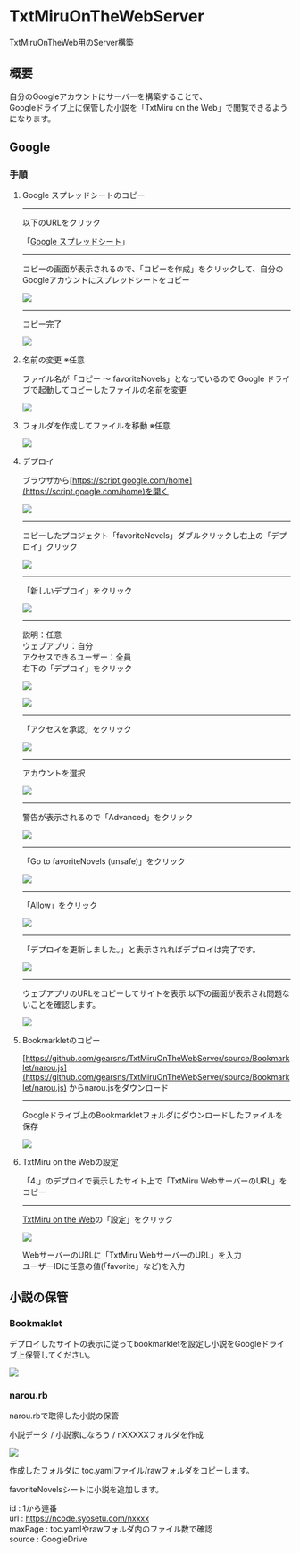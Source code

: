 # TxtMiruOnTheWebServer
TxtMiruOnTheWeb用のServer構築

## 概要

自分のGoogleアカウントにサーバーを構築することで、  
Googleドライブ上に保管した小説を「TxtMiru on the Web」で閲覧できるようになります。

## Google

### 手順

1. Google スプレッドシートのコピー

	----
	以下のURLをクリック

	「[Google スプレッドシート](https://docs.google.com/spreadsheets/d/14WIjXgO9YQFTg_vwEumPLNJCrMp90IPFfQ-eYvSKnQE/copy)」

	----

	コピーの画面が表示されるので、「コピーを作成」をクリックして、自分のGoogleアカウントにスプレッドシートをコピー

	![](image/image001.png)  

	
	---

	コピー完了

	![](image/image002.png)

2. 名前の変更 ※任意

	ファイル名が「コピー ～ favoriteNovels」となっているので
	Google ドライブで起動してコピーしたファイルの名前を変更

	![](image/image003.png)

3. フォルダを作成してファイルを移動 ※任意

	![](image/image004.png)

4. デプロイ

	ブラウザから[https://script.google.com/home](https://script.google.com/home)を開く

	![](image/image005.png)

	---

	コピーしたプロジェクト「favoriteNovels」ダブルクリックし右上の「デプロイ」クリック

	![](image/image006.png)

	---
	
	「新しいデプロイ」をクリック

	![](image/image007.png)

	---

	説明：任意  
	ウェブアプリ：自分  
	アクセスできるユーザー：全員  
	右下の「デプロイ」をクリック

	![](image/image008.png)

	![](image/image009.png)


	---

	「アクセスを承認」をクリック

	![](image/image010.png)

	---

	アカウントを選択

	![](image/image011.png)


	---

	警告が表示されるので「Advanced」をクリック

	![](image/image012.png)

	---

	「Go to favoriteNovels (unsafe)」をクリック

	![](image/image013.png)

	---

	「Allow」をクリック

	![](image/image014.png)

	---

	「デプロイを更新しました。」と表示されればデプロイは完了です。

	![](image/image015.png)

	---

	ウェブアプリのURLをコピーしてサイトを表示
	以下の画面が表示され問題ないことを確認します。

	![](image/image016.png)

5. Bookmarkletのコピー

	[https://github.com/gearsns/TxtMiruOnTheWebServer/source/Bookmarklet/narou.js](https://github.com/gearsns/TxtMiruOnTheWebServer/source/Bookmarklet/narou.js)
	からnarou.jsをダウンロード

	---

	Googleドライブ上のBookmarkletフォルダにダウンロードしたファイルを保存

	![](image/image017.png)

6. TxtMiru on the Webの設定

	「4.」のデプロイで表示したサイト上で「TxtMiru WebサーバーのURL」をコピー

	---

	[TxtMiru on the Web](https://gearsns.github.io/TxtMiruOnTheWeb/index.html)の「設定」をクリック

	![](image/image018.png)

	WebサーバーのURLに「TxtMiru WebサーバーのURL」を入力  
	ユーザーIDに任意の値(「favorite」など)を入力  


## 小説の保管

### Bookmaklet

デプロイしたサイトの表示に従ってbookmarkletを設定し小説をGoogleドライブ上保管してください。

![](image/image019.png)

### narou.rb

narou.rbで取得した小説の保管

小説データ / 小説家になろう / nXXXXXフォルダを作成

![](image/image020.png)

作成したフォルダに
toc.yamlファイル/rawフォルダをコピーします。

favoriteNovelsシートに小説を追加します。

id : 1から連番  
url : https://ncode.syosetu.com/nxxxx  
maxPage : toc.yamlやrawフォルダ内のファイル数で確認  
source : GoogleDrive  
